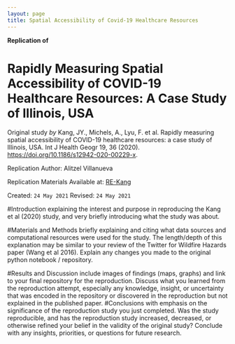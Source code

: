 ```yaml
---
layout: page
title: Spatial Accessibility of Covid-19 Healthcare Resources
---
```


**Replication of**
# Rapidly Measuring Spatial Accessibility of COVID-19 Healthcare Resources: A Case Study of Illinois, USA

Original study *by* Kang, JY., Michels, A., Lyu, F. et al. Rapidly measuring spatial accessibility of COVID-19 healthcare resources: a case study of Illinois, USA. Int J Health Geogr 19, 36 (2020). https://doi.org/10.1186/s12942-020-00229-x.

Replication Author:
Alitzel Villanueva

Replication Materials Available at: [RE-Kang](https://github.com/avillanueva1005/RE-Kang)

Created: `24 May 2021`
Revised: `24 May 2021`

#Introduction
explaining the interest and purpose in reproducing the Kang et al (2020) study, and very briefly introducing what the study was about.

#Materials and Methods
briefly explaining and citing what data sources and computational resources were used for the study. The length/depth of this explanation may be similar to your review of the Twitter for Wildfire Hazards paper (Wang et al 2016). Explain any changes you made to the original python notebook / repository.

#Results and Discussion
include images of findings (maps, graphs) and link to your final repository for the reproduction. Discuss what you learned from the reproduction attempt, especially any knowledge, insight, or uncertainty that was encoded in the repository or discovered in the reproduction but not explained in the published paper.
#Conclusions
with emphasis on the significance of the reproduction study you just completed. Was the study reproducible, and has the reproduction study increased, decreased, or otherwise refined your belief in the validity of the original study? Conclude with any insights, priorities, or questions for future research.
